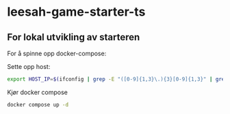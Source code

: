 # leesah-game-starter-ts
## For lokal utvikling av starteren
For å spinne opp docker-compose:

Sette opp host:
```bash
export HOST_IP=$(ifconfig | grep -E "([0-9]{1,3}\.){3}[0-9]{1,3}" | grep -v 127.0.0.1 | awk '{ print $2 }' | cut -f2 -d: | head -n1)
```

Kjør docker compose
```bash
docker compose up -d
```
